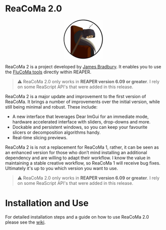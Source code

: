 # ReaCoMa 2.0

<p align="center">
<img src="logo.jpg" alt="reacoma_logo" width="25%" height="25%">
</p>

ReaCoMa 2 is a project developed by [James Bradbury](https://jamesbradbury.xyz). It enables you to use the [FluCoMa tools](https://www.flucoma.org) directly within REAPER. 

> :warning: ReaCoMa 2.0 only works in **REAPER version 6.09 or greater**. I rely on some ReaScript API's that were added in this release.

ReaCoMa 2 is a major update and improvement to the first version of ReaCoMa. It brings a number of improvements over the initial version, while still being minimal and robust. These include: 

- A new interface that leverages Dear ImGui for an immediate mode, hardware accelerated interface with sliders, drop-downs and more.
- Dockable and persistent windows, so you can keep your favourite slicers or decomposition algorithms handy.
- Real-time slicing previews.

ReaCoMa 2 is is not a replacement for ReaCoMa 1, rather, it can be seen as an enhanced version for those who don’t mind installing an additional dependency and are willing to adapt their workflow. I know the value in maintaining a stable creative workflow, so ReaCoMa 1 will receive bug fixes. Ultimately it's up to you which version you want to use. 

> :warning: ReaCoMa 2.0 only works in **REAPER version 6.09 or greater**. I rely on some ReaScript API's that were added in this release.

# Installation and Use

For detailed installation steps and a guide on how to use ReaCoMa 2.0 please see the [wiki](https://github.com/ReaCoMa/ReaCoMa-2.0/wiki).
